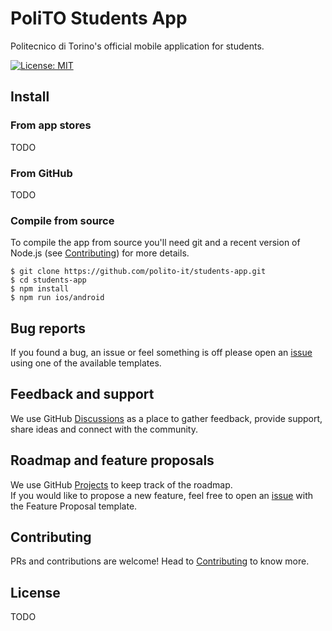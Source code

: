 # PoliTO Students App

Politecnico di Torino's official mobile application for students.

[![License: MIT](https://img.shields.io/badge/license-MIT-brightgreen)](https://opensource.org/licenses/MIT)

## Install

### From app stores

TODO

### From GitHub

TODO

### Compile from source

To compile the app from source you'll need git and a recent version of Node.js (see [Contributing](./CONTRIBUTING.md))
for more details.

```shell
$ git clone https://github.com/polito-it/students-app.git
$ cd students-app
$ npm install
$ npm run ios/android
```

## Bug reports

If you found a bug, an issue or feel something is off please open an [issue](https://github.com/polito-it/students-app/issues/new) using one of the available templates.

## Feedback and support

We use GitHub [Discussions](https://github.com/polito-it/students-app/discussions) as a place to gather feedback, provide support, share ideas and connect with the community.

## Roadmap and feature proposals

We use GitHub [Projects](https://github.com/orgs/polito-it/projects/2) to keep track of the roadmap.  
If you would like to propose a new feature, feel free to open an [issue](https://github.com/polito-it/students-app/issues/new) with the Feature Proposal template.

## Contributing

PRs and contributions are welcome! Head to [Contributing](./CONTRIBUTING.md) to know more.

## License

TODO
